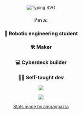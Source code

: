 <p align="center"><img src="https://readme-typing-svg.demolab.com?font=Josefin+Sans&weight=600&size=60&pause=1000&color=056E92&center=true&random=false&width=435&height=100&lines=Hi+I'm+Simon" alt="Typing SVG" /></p>

<h3 align="center">I'm a:</h3>
<h3 align="center">🤖 Robotic engineering student</h3>
<h3 align="center">🛠 Maker</h3>
<h3 align="center">💻 Cyberdeck builder</h3>
<h3 align="center">👨‍💻 Self-taught dev</h3>
<p align="center"><img src="https://github-readme-stats.vercel.app/api?username=Glinek" /></p>
<p align="center"><img src="https://github-readme-stats.vercel.app/api/top-langs/?username=Glinek" /></p>
<p align="center"><a href="https://github.com/anuraghazra/github-readme-stats">Stats made by anuraghazra<a></p>
